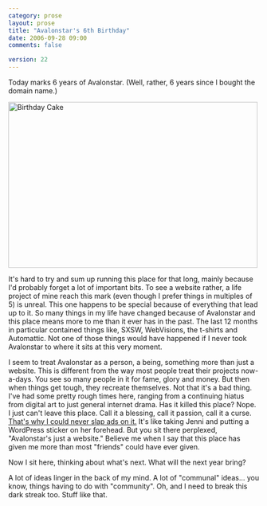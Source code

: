 ```yaml
---
category: prose
layout: prose
title: "Avalonstar's 6th Birthday"
date: 2006-09-28 09:00
comments: false

version: 22
---
```


Today marks 6 years of Avalonstar. (Well, rather, 6 years since I bought the domain name.)

[<img src="http://static.flickr.com/103/255755842_0e8fe94914.jpg" width="500" height="333" alt="Birthday Cake" />][1]

It's hard to try and sum up running this place for that long, mainly because I'd probably forget a lot of important bits. To see a website rather, a life project of mine reach this mark (even though I prefer things in multiples of 5) is unreal. This one happens to be special because of everything that lead up to it. So many things in my life have changed because of Avalonstar and this place means more to me than it ever has in the past. The last 12 months in particular contained things like, SXSW, WebVisions, the t-shirts and Automattic. Not one of those things would have happened if I never took Avalonstar to where it sits at this very moment.

I seem to treat Avalonstar as a person, a being, something more than just a website. This is different from the way most people treat their projects now-a-days. You see so many people in it for fame, glory and money. But then when things get tough, they recreate themselves. Not that it's a bad thing. I've had some pretty rough times here, ranging from a continuing hiatus from digital art to just general internet drama. Has it killed this place? Nope. I just can't leave this place. Call it a blessing, call it passion, call it a curse. [That's why I could never slap ads on it.][2] It's like taking Jenni and putting a WordPress sticker on her forehead. But you sit there perplexed, "Avalonstar's just a website." Believe me when I say that this place has given me more than most "friends" could have ever given.

Now I sit here, thinking about what's next. What will the next year bring?

A lot of ideas linger in the back of my mind. A lot of "communal" ideas... you know, things having to do with "community". Oh, and I need to break this dark streak too. Stuff like that.

[1]: http://www.flickr.com/photos/avalonstar/255755842/
[2]: http://avalonstar.com/2006/09/06/ads-make-me-feel-dirty/
